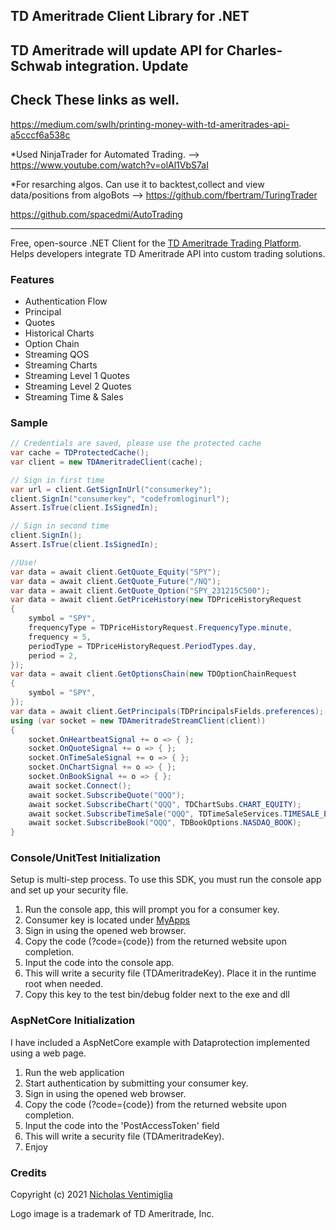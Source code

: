 ## TD Ameritrade Client Library for .NET

## TD Ameritrade will update API for Charles-Schwab integration. Update 

Check These links as well.
---------------------------------------------------------------------------------------------------

https://medium.com/swlh/printing-money-with-td-ameritrades-api-a5cccf6a538c

*Used NinjaTrader for Automated Trading. --> https://www.youtube.com/watch?v=olAl1VbS7aI

*For resarching algos. Can use it to backtest,collect and view data/positions from algoBots --> https://github.com/fbertram/TuringTrader

https://github.com/spacedmi/AutoTrading

---------------------------------------------------------------------------------------------------



Free, open-source .NET Client for the [TD Ameritrade Trading Platform](https://www.tdameritrade.com/api.page).
Helps developers integrate TD Ameritrade API into custom trading solutions.

### Features

- Authentication Flow
- Principal
- Quotes
- Historical Charts
- Option Chain
- Streaming QOS
- Streaming Charts
- Streaming Level 1 Quotes
- Streaming Level 2 Quotes
- Streaming Time & Sales

### Sample

```csharp
// Credentials are saved, please use the protected cache
var cache = TDProtectedCache();
var client = new TDAmeritradeClient(cache);

// Sign in first time
var url = client.GetSignInUrl("consumerkey");
client.SignIn("consumerkey", "codefromloginurl");
Assert.IsTrue(client.IsSignedIn);

// Sign in second time
client.SignIn();
Assert.IsTrue(client.IsSignedIn);

//Use!
var data = await client.GetQuote_Equity("SPY");
var data = await client.GetQuote_Future("/NQ");
var data = await client.GetQuote_Option("SPY_231215C500");
var data = await client.GetPriceHistory(new TDPriceHistoryRequest
{
    symbol = "SPY",
    frequencyType = TDPriceHistoryRequest.FrequencyType.minute,
    frequency = 5,
    periodType = TDPriceHistoryRequest.PeriodTypes.day,
    period = 2,
});
var data = await client.GetOptionsChain(new TDOptionChainRequest
{
    symbol = "SPY",
});
var data = await client.GetPrincipals(TDPrincipalsFields.preferences);
using (var socket = new TDAmeritradeStreamClient(client))
{
    socket.OnHeartbeatSignal += o => { };
    socket.OnQuoteSignal += o => { };
    socket.OnTimeSaleSignal += o => { };
    socket.OnChartSignal += o => { };
    socket.OnBookSignal += o => { };
    await socket.Connect();
    await socket.SubscribeQuote("QQQ");
    await socket.SubscribeChart("QQQ", TDChartSubs.CHART_EQUITY);
    await socket.SubscribeTimeSale("QQQ", TDTimeSaleServices.TIMESALE_EQUITY);
    await socket.SubscribeBook("QQQ", TDBookOptions.NASDAQ_BOOK);
}
```
### Console/UnitTest Initialization

Setup is multi-step process. To use this SDK, you must run the console app and set up your security file.

1) Run the console app, this will prompt you for a consumer key. 
2) Consumer key is located under [MyApps](https://developer.tdameritrade.com/user/me/apps)
3) Sign in using the opened web browser. 
4) Copy the code (?code={code}) from the returned website upon completion.
5) Input the code into the console app.
6) This will write a security file (TDAmeritradeKey). Place it in the runtime root when needed.
7) Copy this key to the test bin/debug folder next to the exe and dll

### AspNetCore Initialization

I have included a AspNetCore example with Dataprotection implemented using a web page. 

1) Run the web application
2) Start authentication by submitting your consumer key.
3) Sign in using the opened web browser. 
4) Copy the code (?code={code}) from the returned website upon completion.
5) Input the code into the 'PostAccessToken' field
7) This will write a security file (TDAmeritradeKey).
8) Enjoy

### Credits

Copyright (c) 2021 [Nicholas Ventimiglia](https://www.nicholasventimiglia.com)

Logo image is a trademark of TD Ameritrade, Inc.
